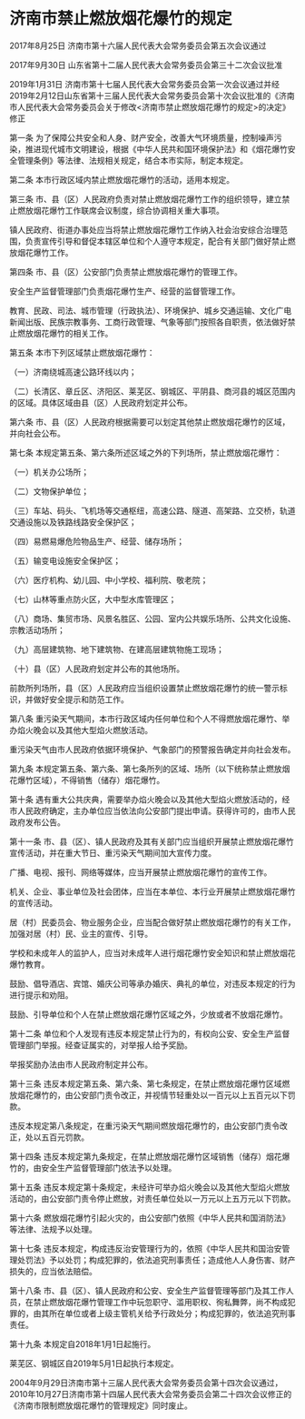 # 济南市禁止燃放烟花爆竹的规定

2017年8月25日 济南市第十六届人民代表大会常务委员会第五次会议通过

2017年9月30日 山东省第十二届人民代表大会常务委员会第三十二次会议批准

2019年1月31日 济南市第十七届人民代表大会常务委员会第一次会议通过并经2019年2月12日山东省第十三届人民代表大会常务委员会第十次会议批准的《济南市人民代表大会常务委员会关于修改<济南市禁止燃放烟花爆竹的规定>的决定》修正

<!-- INFO END -->

第一条 为了保障公共安全和人身、财产安全，改善大气环境质量，控制噪声污染，推进现代城市文明建设，根据《中华人民共和国环境保护法》和《烟花爆竹安全管理条例》等法律、法规相关规定，结合本市实际，制定本规定。

第二条 本市行政区域内禁止燃放烟花爆竹的活动，适用本规定。

第三条 市、县（区）人民政府负责对禁止燃放烟花爆竹工作的组织领导，建立禁止燃放烟花爆竹工作联席会议制度，综合协调相关重大事项。

镇人民政府、街道办事处应当将禁止燃放烟花爆竹工作纳入社会治安综合治理范围，负责宣传引导和督促本辖区单位和个人遵守本规定，配合有关部门做好禁止燃放烟花爆竹工作。

第四条 市、县（区）公安部门负责禁止燃放烟花爆竹的管理工作。

安全生产监督管理部门负责烟花爆竹生产、经营的监督管理工作。

教育、民政、司法、城市管理（行政执法）、环境保护、城乡交通运输、文化广电新闻出版、民族宗教事务、工商行政管理、气象等部门按照各自职责，依法做好禁止燃放烟花爆竹的相关工作。

第五条 本市下列区域禁止燃放烟花爆竹：

（一）济南绕城高速公路环线以内；

（二）长清区、章丘区、济阳区、莱芜区、钢城区、平阴县、商河县的城区范围内的区域。具体区域由县（区）人民政府划定并公布。

第六条 市、县（区）人民政府根据需要可以划定其他禁止燃放烟花爆竹的区域，并向社会公布。

第七条 本规定第五条、第六条所述区域之外的下列场所，禁止燃放烟花爆竹：

（一）机关办公场所；

（二）文物保护单位；

（三）车站、码头、飞机场等交通枢纽，高速公路、隧道、高架路、立交桥，轨道交通设施以及铁路线路安全保护区；

（四）易燃易爆危险物品生产、经营、储存场所；

（五）输变电设施安全保护区；

（六）医疗机构、幼儿园、中小学校、福利院、敬老院；

（七）山林等重点防火区，大中型水库管理区；

（八）商场、集贸市场、风景名胜区、公园、室内公共娱乐场所、公共文化设施、宗教活动场所；

（九）高层建筑物、地下建筑物、在建高层建筑物施工现场；

（十）县（区）人民政府划定并公布的其他场所。

前款所列场所，县（区）人民政府应当组织设置禁止燃放烟花爆竹的统一警示标识，并做好安全提示和防范工作。

第八条 重污染天气期间，本市行政区域内任何单位和个人不得燃放烟花爆竹、举办焰火晚会以及其他大型焰火燃放活动。

重污染天气由市人民政府依据环境保护、气象部门的预警报告确定并向社会发布。

第九条 本规定第五条、第六条、第七条所列的区域、场所（以下统称禁止燃放烟花爆竹区域），不得销售（储存）烟花爆竹。

第十条 遇有重大公共庆典，需要举办焰火晚会以及其他大型焰火燃放活动的，经市人民政府确定，主办单位应当依法向公安部门提出申请。获得许可的，由市人民政府发布公告。

第十一条 市、县（区）、镇人民政府及其有关部门应当组织开展禁止燃放烟花爆竹宣传活动，并在重大节日、重污染天气期间加大宣传力度。

广播、电视、报刊、网络等媒体，应当开展禁止燃放烟花爆竹的宣传工作。

机关、企业、事业单位及社会团体，应当在本单位、本行业开展禁止燃放烟花爆竹的宣传活动。

居（村）民委员会、物业服务企业，应当配合做好禁止燃放烟花爆竹的有关工作，加强对居（村）民、业主的宣传、引导。

学校和未成年人的监护人，应当对未成年人进行烟花爆竹安全知识和禁止燃放烟花爆竹教育。

鼓励、倡导酒店、宾馆、婚庆公司等承办婚庆、典礼的单位，对违反本规定的行为进行提示和劝阻。

鼓励、引导单位和个人在禁止燃放烟花爆竹区域之外，少放或者不放烟花爆竹。

第十二条 单位和个人发现有违反本规定禁止行为的，有权向公安、安全生产监督管理部门举报。经查证属实的，对举报人给予奖励。

举报奖励办法由市人民政府制定并公布。

第十三条 违反本规定第五条、第六条、第七条规定，在禁止燃放烟花爆竹区域燃放烟花爆竹的，由公安部门责令改正，并视情节轻重处以一百元以上五百元以下罚款。

违反本规定第八条规定，在重污染天气期间燃放烟花爆竹的，由公安部门责令改正，处以五百元罚款。

第十四条 违反本规定第九条规定，在禁止燃放烟花爆竹区域销售（储存）烟花爆竹的，由安全生产监督管理部门依法予以处理。

第十五条 违反本规定第十条规定，未经许可举办焰火晚会以及其他大型焰火燃放活动的，由公安部门责令停止燃放，对责任单位处以一万元以上五万元以下罚款。

第十六条 燃放烟花爆竹引起火灾的，由公安部门依照《中华人民共和国消防法》等法律、法规予以处理。

第十七条 违反本规定，构成违反治安管理行为的，依照《中华人民共和国治安管理处罚法》予以处罚；构成犯罪的，依法追究刑事责任；造成他人人身伤害、财产损失的，应当依法赔偿。

第十八条 市、县（区）、镇人民政府和公安、安全生产监督管理等部门及其工作人员，在禁止燃放烟花爆竹管理工作中玩忽职守、滥用职权、徇私舞弊，尚不构成犯罪的，由其所在单位或者上级主管机关给予行政处分；构成犯罪的，依法追究刑事责任。

第十九条 本规定自2018年1月1日起施行。

莱芜区、钢城区自2019年5月1日起执行本规定。

2004年9月29日济南市第十三届人民代表大会常务委员会第十四次会议通过，2010年10月27日济南市第十四届人民代表大会常务委员会第二十四次会议修正的《济南市限制燃放烟花爆竹的管理规定》同时废止。